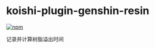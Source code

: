 # koishi-plugin-genshin-resin

[![npm](https://img.shields.io/npm/v/koishi-plugin-genshin-resin?style=flat-square)](https://www.npmjs.com/package/koishi-plugin-genshin-resin)

记录并计算树脂溢出时间

